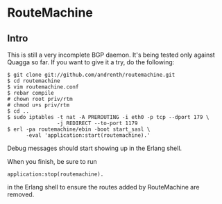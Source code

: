RouteMachine
============

Intro
-----

This is still a very incomplete BGP daemon. It's being tested only against
Quagga so far. If you want to give it a try, do the following:

    $ git clone git://github.com/andrenth/routemachine.git
    $ cd routemachine
    $ vim routemachine.conf
    $ rebar compile
    # chown root priv/rtm
    # chmod u+s priv/rtm
    $ cd ..
    $ sudo iptables -t nat -A PREROUTING -i eth0 -p tcp --dport 179 \
                    -j REDIRECT --to-port 1179
    $ erl -pa routemachine/ebin -boot start_sasl \
          -eval 'application:start(routemachine).'

Debug messages should start showing up in the Erlang shell.

When you finish, be sure to run

    application:stop(routemachine).

in the Erlang shell to ensure the routes added by RouteMachine are removed.
